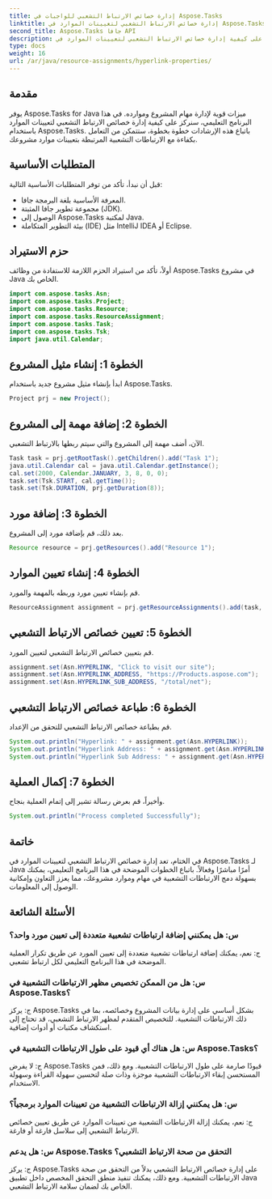 ```yaml
---
title: إدارة خصائص الارتباط التشعبي للواجبات في Aspose.Tasks
linktitle: إدارة خصائص الارتباط التشعبي لتعيينات الموارد في Aspose.Tasks
second_title: Aspose.Tasks جافا API
description: تعرف على كيفية إدارة خصائص الارتباط التشعبي لتعيينات الموارد في Aspose.Tasks لـ Java. تعزيز التعاون وإمكانية الوصول في إدارة المشاريع.
type: docs
weight: 16
url: /ar/java/resource-assignments/hyperlink-properties/
---
```

## مقدمة
يوفر Aspose.Tasks for Java ميزات قوية لإدارة مهام المشروع وموارده. في هذا البرنامج التعليمي، سنركز على كيفية إدارة خصائص الارتباط التشعبي لتعيينات الموارد باستخدام Aspose.Tasks. باتباع هذه الإرشادات خطوة بخطوة، ستتمكن من التعامل بكفاءة مع الارتباطات التشعبية المرتبطة بتعيينات موارد مشروعك.
## المتطلبات الأساسية
قبل أن نبدأ، تأكد من توفر المتطلبات الأساسية التالية:
- المعرفة الأساسية بلغة البرمجة جافا.
- مجموعة تطوير جافا المثبتة (JDK).
- الوصول إلى Aspose.Tasks لمكتبة Java.
- بيئة التطوير المتكاملة (IDE) مثل IntelliJ IDEA أو Eclipse.

## حزم الاستيراد
أولاً، تأكد من استيراد الحزم اللازمة للاستفادة من وظائف Aspose.Tasks في مشروع Java الخاص بك.
```java
import com.aspose.tasks.Asn;
import com.aspose.tasks.Project;
import com.aspose.tasks.Resource;
import com.aspose.tasks.ResourceAssignment;
import com.aspose.tasks.Task;
import com.aspose.tasks.Tsk;
import java.util.Calendar;
```
## الخطوة 1: إنشاء مثيل المشروع
ابدأ بإنشاء مثيل مشروع جديد باستخدام Aspose.Tasks.
```java
Project prj = new Project();
```
## الخطوة 2: إضافة مهمة إلى المشروع
الآن، أضف مهمة إلى المشروع والتي سيتم ربطها بالارتباط التشعبي.
```java
Task task = prj.getRootTask().getChildren().add("Task 1");
java.util.Calendar cal = java.util.Calendar.getInstance();
cal.set(2000, Calendar.JANUARY, 3, 8, 0, 0);
task.set(Tsk.START, cal.getTime());
task.set(Tsk.DURATION, prj.getDuration(8));
```
## الخطوة 3: إضافة مورد
بعد ذلك، قم بإضافة مورد إلى المشروع.
```java
Resource resource = prj.getResources().add("Resource 1");
```
## الخطوة 4: إنشاء تعيين الموارد
قم بإنشاء تعيين مورد وربطه بالمهمة والمورد.
```java
ResourceAssignment assignment = prj.getResourceAssignments().add(task, resource);
```
## الخطوة 5: تعيين خصائص الارتباط التشعبي
قم بتعيين خصائص الارتباط التشعبي لتعيين المورد.
```java
assignment.set(Asn.HYPERLINK, "Click to visit our site");
assignment.set(Asn.HYPERLINK_ADDRESS, "https://Products.aspose.com");
assignment.set(Asn.HYPERLINK_SUB_ADDRESS, "/total/net");
```
## الخطوة 6: طباعة خصائص الارتباط التشعبي
قم بطباعة خصائص الارتباط التشعبي للتحقق من الإعداد.
```java
System.out.println("Hyperlink: " + assignment.get(Asn.HYPERLINK));
System.out.println("Hyperlink Address: " + assignment.get(Asn.HYPERLINK_ADDRESS));
System.out.println("Hyperlink Sub Address: " + assignment.get(Asn.HYPERLINK_SUB_ADDRESS));
```
## الخطوة 7: إكمال العملية
وأخيراً، قم بعرض رسالة تشير إلى إتمام العملية بنجاح.
```java
System.out.println("Process completed Successfully");
```

## خاتمة
في الختام، تعد إدارة خصائص الارتباط التشعبي لتعيينات الموارد في Aspose.Tasks لـ Java أمرًا مباشرًا وفعالاً. باتباع الخطوات الموضحة في هذا البرنامج التعليمي، يمكنك بسهولة دمج الارتباطات التشعبية في مهام وموارد مشروعك، مما يعزز التعاون وإمكانية الوصول إلى المعلومات.
## الأسئلة الشائعة
### س: هل يمكنني إضافة ارتباطات تشعبية متعددة إلى تعيين مورد واحد؟
ج: نعم، يمكنك إضافة ارتباطات تشعبية متعددة إلى تعيين المورد عن طريق تكرار العملية الموضحة في هذا البرنامج التعليمي لكل ارتباط تشعبي.
### س: هل من الممكن تخصيص مظهر الارتباطات التشعبية في Aspose.Tasks؟
ج: يركز Aspose.Tasks بشكل أساسي على إدارة بيانات المشروع وخصائصه، بما في ذلك الارتباطات التشعبية. للتخصيص المتقدم لمظهر الارتباط التشعبي، قد تحتاج إلى استكشاف مكتبات أو أدوات إضافية.
### س: هل هناك أي قيود على طول الارتباطات التشعبية في Aspose.Tasks؟
ج: لا يفرض Aspose.Tasks قيودًا صارمة على طول الارتباطات التشعبية. ومع ذلك، فمن المستحسن إبقاء الارتباطات التشعبية موجزة وذات صلة لتحسين سهولة القراءة وسهولة الاستخدام.
### س: هل يمكنني إزالة الارتباطات التشعبية من تعيينات الموارد برمجياً؟
ج: نعم، يمكنك إزالة الارتباطات التشعبية من تعيينات الموارد عن طريق تعيين خصائص الارتباط التشعبي إلى سلاسل فارغة أو فارغة.
### س: هل يدعم Aspose.Tasks التحقق من صحة الارتباط التشعبي؟
ج: يركز Aspose.Tasks على إدارة خصائص الارتباط التشعبي بدلاً من التحقق من صحة الارتباطات التشعبية. ومع ذلك، يمكنك تنفيذ منطق التحقق المخصص داخل تطبيق Java الخاص بك لضمان سلامة الارتباط التشعبي.
